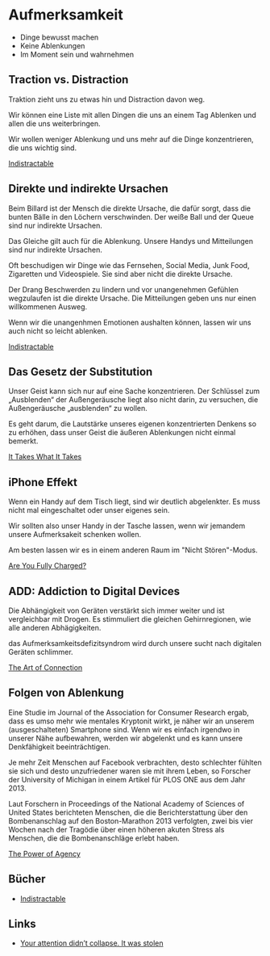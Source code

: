 # Aufmerksamkeit

- Dinge bewusst machen
- Keine Ablenkungen
- Im Moment sein und wahrnehmen

## Traction vs. Distraction

Traktion zieht uns zu etwas hin und Distraction davon weg.

Wir können eine Liste mit allen Dingen die uns an einem Tag Ablenken und allen die uns weiterbringen.

Wir wollen weniger Ablenkung und uns mehr auf die Dinge konzentrieren, die uns wichtig sind.

[Indistractable](https://www.goodreads.com/book/show/44595007-indistractable)

## Direkte und indirekte Ursachen

Beim Billard ist der Mensch die direkte Ursache, die dafür sorgt, dass die bunten Bälle in den Löchern verschwinden. Der weiße Ball und der Queue sind nur indirekte Ursachen.

Das Gleiche gilt auch für die Ablenkung. Unsere Handys und Mitteilungen sind nur indirekte Ursachen. 

Oft beschudigen wir Dinge wie das Fernsehen, Social Media, Junk Food, Zigaretten und Videospiele. Sie sind aber nicht die direkte Ursache.

Der Drang Beschwerden zu lindern und vor unangenehmen Gefühlen wegzulaufen ist die direkte Ursache. Die Mitteilungen geben uns nur einen willkommenen Ausweg.

Wenn wir die unangenhmen Emotionen aushalten können, lassen wir uns auch nicht so leicht ablenken.

[Indistractable](https://www.goodreads.com/book/show/44595007-indistractable)

## Das Gesetz der Substitution

Unser Geist kann sich nur auf eine Sache konzentrieren. Der Schlüssel zum „Ausblenden“ der Außengeräusche liegt also nicht darin, zu versuchen, die Außengeräusche „ausblenden“ zu wollen. 

Es geht darum, die Lautstärke unseres eigenen konzentrierten Denkens so zu erhöhen, dass unser Geist die äußeren Ablenkungen nicht einmal bemerkt.

[It Takes What It Takes](https://www.goodreads.com/book/show/44890091-it-takes-what-it-takes)

## iPhone Effekt

Wenn ein Handy auf dem Tisch liegt, sind wir deutlich abgelenkter. Es muss nicht mal eingeschaltet oder unser eigenes sein.

Wir sollten also unser Handy in der Tasche lassen, wenn wir jemandem unsere Aufmerksakeit schenken wollen.

Am besten lassen wir es in einem anderen Raum im "Nicht Stören"-Modus.

[Are You Fully Charged?](https://www.goodreads.com/book/show/23493818-are-you-fully-charged)

## ADD: Addiction to Digital Devices

Die Abhängigkeit von Geräten verstärkt sich immer weiter und ist vergleichbar mit Drogen. Es stimmuliert die gleichen Gehirnregionen, wie alle anderen Abhägigkeiten.

das Aufmerksamkeitsdefizitsyndrom wird durch unsere sucht nach digitalen Geräten schlimmer.

[The Art of Connection](https://www.goodreads.com/book/show/34013764-the-art-of-connection)

## Folgen von Ablenkung

Eine Studie im Journal of the Association for Consumer Research ergab, dass es umso mehr wie mentales Kryptonit wirkt, je näher wir an unserem (ausgeschalteten) Smartphone sind. Wenn wir es einfach irgendwo in unserer Nähe aufbewahren, werden wir abgelenkt und es kann unsere Denkfähigkeit beeinträchtigen. 

Je mehr Zeit Menschen auf Facebook verbrachten, desto schlechter fühlten sie sich und desto unzufriedener waren sie mit ihrem Leben, so Forscher der University of Michigan in einem Artikel für PLOS ONE aus dem Jahr 2013.

Laut Forschern in Proceedings of the National Academy of Sciences of United States berichteten Menschen, die die Berichterstattung über den Bombenanschlag auf den Boston-Marathon 2013 verfolgten, zwei bis vier Wochen nach der Tragödie über einen höheren akuten Stress als Menschen, die die Bombenanschläge erlebt haben.

[The Power of Agency](https://www.goodreads.com/book/show/39863462-the-power-of-agency)

## Bücher

- [Indistractable](https://www.goodreads.com/book/show/44595007-indistractable)

## Links

- [Your attention didn’t collapse. It was stolen](https://www.theguardian.com/science/2022/jan/02/attention-span-focus-screens-apps-smartphones-social-media)